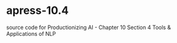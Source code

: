 # apress-10.4
source code for Productionizing AI - Chapter 10 Section 4 Tools &amp; Applications of NLP
